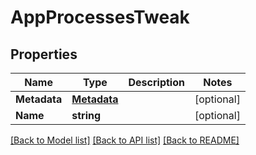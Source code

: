 # AppProcessesTweak

## Properties
Name | Type | Description | Notes
------------ | ------------- | ------------- | -------------
**Metadata** | [**Metadata**](Metadata.md) |  | [optional] 
**Name** | **string** |  | [optional] 

[[Back to Model list]](../README.md#documentation-for-models) [[Back to API list]](../README.md#documentation-for-api-endpoints) [[Back to README]](../README.md)


